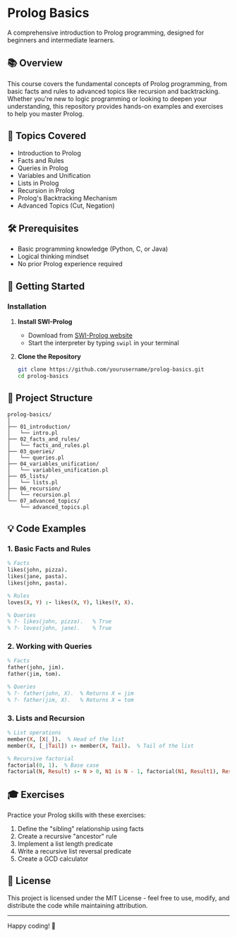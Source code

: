 # Prolog Basics

A comprehensive introduction to Prolog programming, designed for beginners and intermediate learners.

## 📚 Overview

This course covers the fundamental concepts of Prolog programming, from basic facts and rules to advanced topics like recursion and backtracking. Whether you're new to logic programming or looking to deepen your understanding, this repository provides hands-on examples and exercises to help you master Prolog.

## 🎯 Topics Covered

- Introduction to Prolog
- Facts and Rules
- Queries in Prolog
- Variables and Unification
- Lists in Prolog
- Recursion in Prolog
- Prolog's Backtracking Mechanism
- Advanced Topics (Cut, Negation)

## 🛠️ Prerequisites

- Basic programming knowledge (Python, C, or Java)
- Logical thinking mindset
- No prior Prolog experience required

## 🚀 Getting Started

### Installation

1. **Install SWI-Prolog**
   - Download from [SWI-Prolog website](https://www.swi-prolog.org/Download.html)
   - Start the interpreter by typing `swipl` in your terminal

2. **Clone the Repository**
   ```bash
   git clone https://github.com/yourusername/prolog-basics.git
   cd prolog-basics
   ```

## 📁 Project Structure

```
prolog-basics/
│
├── 01_introduction/
│   └── intro.pl
├── 02_facts_and_rules/
│   └── facts_and_rules.pl
├── 03_queries/
│   └── queries.pl
├── 04_variables_unification/
│   └── variables_unification.pl
├── 05_lists/
│   └── lists.pl
├── 06_recursion/
│   └── recursion.pl
└── 07_advanced_topics/
    └── advanced_topics.pl
```

## 💡 Code Examples

### 1. Basic Facts and Rules
```prolog
% Facts
likes(john, pizza).
likes(jane, pasta).
likes(john, pasta).

% Rules
loves(X, Y) :- likes(X, Y), likes(Y, X).

% Queries
% ?- likes(john, pizza).   % True
% ?- loves(john, jane).    % True
```

### 2. Working with Queries
```prolog
% Facts
father(john, jim).
father(jim, tom).

% Queries
% ?- father(john, X).  % Returns X = jim
% ?- father(jim, X).   % Returns X = tom
```

### 3. Lists and Recursion
```prolog
% List operations
member(X, [X|_]).  % Head of the list
member(X, [_|Tail]) :- member(X, Tail).  % Tail of the list

% Recursive factorial
factorial(0, 1).  % Base case
factorial(N, Result) :- N > 0, N1 is N - 1, factorial(N1, Result1), Result is N * Result1.
```

## 🎓 Exercises

Practice your Prolog skills with these exercises:

1. Define the "sibling" relationship using facts
2. Create a recursive "ancestor" rule
3. Implement a list length predicate
4. Write a recursive list reversal predicate
5. Create a GCD calculator

## 📝 License

This project is licensed under the MIT License - feel free to use, modify, and distribute the code while maintaining attribution.

---

Happy coding! 🚀

